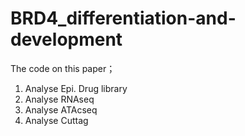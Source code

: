 # BRD4_differentiation-and-development
The code on this paper；

1. Analyse Epi. Drug library
2. Analyse RNAseq
3. Analyse ATAcseq
4. Analyse Cuttag
